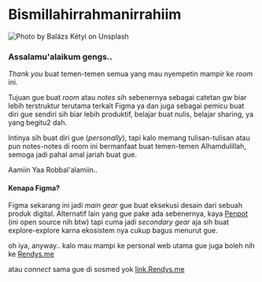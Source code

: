 # Bismillahirrahmanirrahiim

![Photo by Balázs Kétyi on Unsplash](.gitbook/assets/balazs-ketyi-\_x335IZXxfc-unsplash.jpg)

### Assalamu'alaikum gengs..

_Thank you_ buat temen-temen semua yang mau nyempetin mampir ke _room_ ini.

Tujuan gue buat _room_ atau _notes_ sih sebenernya sebagai catetan gw biar lebih terstruktur terutama terkait Figma ya dan juga sebagai pemicu buat diri gue sendiri sih biar lebih produktif, belajar buat nulis, belajar sharing, ya yang begitu2 dah.

Intinya sih buat diri gue (_personally_), tapi kalo memang tulisan-tulisan atau pun notes-notes di room ini bermanfaat buat temen-temen Alhamdulillah, semoga jadi pahal amal jariah buat gue.

Aamiin Yaa Robbal'alamiin..



#### Kenapa Figma?

Figma sekarang ini jadi _main gear_ gue buat eksekusi desain dari sebuah produk digital. Alternatif lain yang gue pake ada sebenernya, kaya [Penpot](https://penpot.app) (ini open source nih btw) tapi cuma jadi _secondary gear_ aja sih buat explore-explore karna ekosistem nya cukup bagus menurut gue.



oh iya, anyway.. kalo mau mampi ke personal web utama gue juga boleh nih ke [Rendys.me](https://rendys.me)

atau _connect_ sama gue di sosmed yok [link.Rendys.me](https://link.rendys.me)
